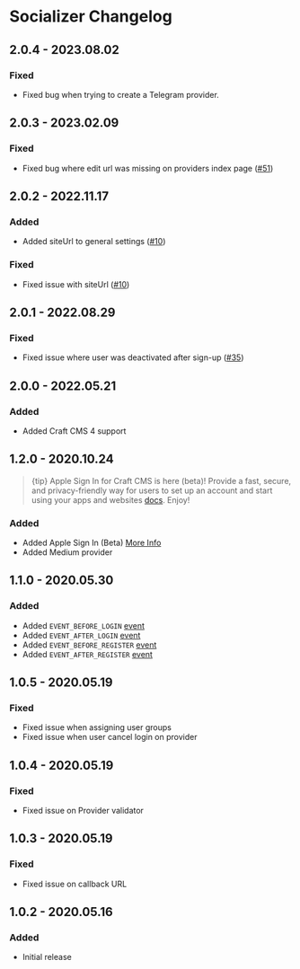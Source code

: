 # Socializer Changelog

## 2.0.4 - 2023.08.02

### Fixed
- Fixed bug when trying to create a Telegram provider.

## 2.0.3 - 2023.02.09

### Fixed
- Fixed bug where edit url was missing on providers index page ([#51])

[#51]: https://github.com/enupal/socializer/issues/51

## 2.0.2 - 2022.11.17

### Added
- Added siteUrl to general settings ([#10])

### Fixed
- Fixed issue with siteUrl ([#10])

[#10]: https://github.com/enupal/socializer/issues/10

## 2.0.1 - 2022.08.29

### Fixed
- Fixed issue where user was deactivated after sign-up ([#35])

[#35]: https://github.com/enupal/socializer/issues/35

## 2.0.0 - 2022.05.21

### Added
- Added Craft CMS 4 support

## 1.2.0 - 2020.10.24

> {tip} Apple Sign In for Craft CMS is here (beta)! Provide a fast, secure, and privacy-friendly way for users to set up an account and start using your apps and websites [docs](https://docs.enupal.com/socializer/providers/apple.html). Enjoy!

### Added
- Added Apple Sign In (Beta) [More Info](https://docs.enupal.com/socializer/providers/apple.html)
- Added Medium provider

## 1.1.0 - 2020.05.30
### Added
- Added `EVENT_BEFORE_LOGIN` [event](https://docs.enupal.com/socializer/development/events.html#event-before-login)
- Added `EVENT_AFTER_LOGIN` [event](https://docs.enupal.com/socializer/development/events.html#event-after-login)
- Added `EVENT_BEFORE_REGISTER` [event](https://docs.enupal.com/socializer/development/events.html#event-before-register)
- Added `EVENT_AFTER_REGISTER` [event](https://docs.enupal.com/socializer/development/events.html#event-after-register)

## 1.0.5 - 2020.05.19
### Fixed
- Fixed issue when assigning user groups
- Fixed issue when user cancel login on provider

## 1.0.4 - 2020.05.19
### Fixed
- Fixed issue on Provider validator

## 1.0.3 - 2020.05.19
### Fixed
- Fixed issue on callback URL

## 1.0.2 - 2020.05.16
### Added
- Initial release